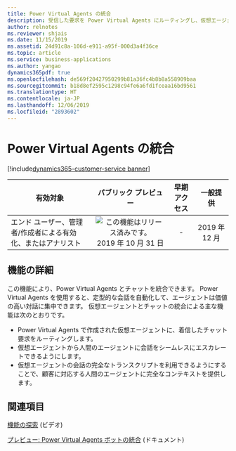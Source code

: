 ```yaml
---
title: Power Virtual Agents の統合
description: 受信した要求を Power Virtual Agents にルーティングし、仮想エージェントから人間のエージェントに会話を完全なコンテキストでエスカレートします。
author: relnotes
ms.reviewer: shjais
ms.date: 11/15/2019
ms.assetid: 24d91c8a-106d-e911-a95f-000d3a4f36ce
ms.topic: article
ms.service: business-applications
ms.author: yangao
dynamics365pdf: true
ms.openlocfilehash: de569f20427950299b81a36fc4b8b8a558909baa
ms.sourcegitcommit: b18d8ef2595c1298c94fe6a6fd1fceaa16bd9561
ms.translationtype: HT
ms.contentlocale: ja-JP
ms.lasthandoff: 12/06/2019
ms.locfileid: "2893602"
---
```

# <a name="integration-with-power-virtual-agents"></a>Power Virtual Agents の統合
[!include[dynamics365-customer-service banner](../includes/dynamics365-customer-service.md)]

| 有効対象    |  パブリック プレビュー | 早期アクセス | 一般提供 | 
| ---------- | :----------: |:----------: |:----------: |
|エンド ユーザー、管理者/作成者による有効化、またはアナリスト|![この機能はリリース済みです。](/dynamics365-release-plan/media/green-checkmark.png "この機能はリリース済みです。") 2019 年 10 月 31 日|-| 2019 年 12 月|






## <a name="feature-details"></a>機能の詳細
<!--feature detail start -->
この機能により、Power Virtual Agents とチャットを統合できます。 Power Virtual Agents を使用すると、定型的な会話を自動化して、エージェントは価値の高い対話に集中できます。 仮想エージェントとチャットの統合による主な機能は次のとおりです。

- Power Virtual Agents で作成された仮想エージェントに、着信したチャット要求をルーティングします。
- 仮想エージェントから人間のエージェントに会話をシームレスにエスカレートできるようにします。
- 仮想エージェントの会話の完全なトランスクリプトを利用できるようにすることで、顧客に対応する人間のエージェントに完全なコンテキストを提供します。
<!--feature detail end -->










## <a name="see-also"></a>関連項目
[機能の探索](https://aka.ms/ROGCS19RW2ROV2) (ビデオ)

[プレビュー: Power Virtual Agents ボットの統合](https://docs.microsoft.com/dynamics365/omnichannel/administrator/configure-bot-virtual-agent) (ドキュメント)
